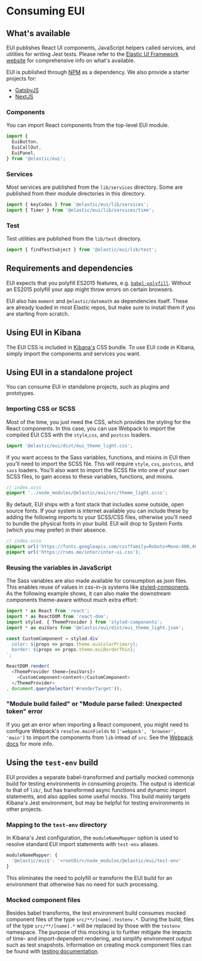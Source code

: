 # Consuming EUI

## What's available

EUI publishes React UI components, JavaScript helpers called services, and utilities for writing Jest tests. Please refer to the [Elastic UI Framework website](https://elastic.github.io/eui) for comprehensive info on what's available.

EUI is published through [NPM](https://www.npmjs.com/package/@elastic/eui) as a dependency. We also provide a starter projects for:
- [GatsbyJS](https://github.com/elastic/gatsby-eui-starter)
- [NextJS](https://github.com/elastic/next-eui-starter)

### Components

You can import React components from the top-level EUI module.

```js
import {
  EuiButton,
  EuiCallOut,
  EuiPanel,
} from '@elastic/eui';
```

### Services

Most services are published from the `lib/services` directory. Some are published from their module directories in this directory.

```js
import { keyCodes } from '@elastic/eui/lib/services';
import { Timer } from '@elastic/eui/lib/services/time';
```

### Test

Test utilities are published from the `lib/test` directory.

```js
import { findTestSubject } from '@elastic/eui/lib/test';
```

## Requirements and dependencies

EUI expects that you polyfill ES2015 features, e.g. [`babel-polyfill`](https://babeljs.io/docs/usage/polyfill/). Without an ES2015 polyfill your app might throw errors on certain browsers.

EUI also has `moment` and `@elastic/datemath` as dependencies itself. These are already loaded in most Elastic repos, but make sure to install them if you are starting from scratch.

## Using EUI in Kibana

The EUI CSS is included in [Kibana's](https://www.github.com/elastic/kibana) CSS bundle. To use EUI code in Kibana, simply import the components and services you want.

## Using EUI in a standalone project

You can consume EUI in standalone projects, such as plugins and prototypes.

### Importing CSS or SCSS

Most of the time, you just need the CSS, which provides the styling for the React components. In this case, you can use Webpack to import the compiled EUI CSS with the `style`,`css`, and `postcss` loaders.

```js
import '@elastic/eui/dist/eui_theme_light.css';
```

If you want access to the Sass variables, functions, and mixins in EUI then you'll need to import the SCSS file. This will require `style`, `css`, `postcss`, and `sass` loaders. You'll also want to import the SCSS file into one of your own SCSS files, to gain access to these variables, functions, and mixins.

```scss
// index.scss
@import '../node_modules/@elastic/eui/src/theme_light.scss';
```

By default, EUI ships with a font stack that includes some outside, open source fonts. If your system is internet available you can include these by adding the following imports to your SCSS/CSS files, otherwise you'll need to bundle the physical fonts in your build. EUI will drop to System Fonts (which you may prefer) in their absence.

```scss
// index.scss
@import url('https://fonts.googleapis.com/css?family=Roboto+Mono:400,400i,700,700i');
@import url('https://rsms.me/inter/inter-ui.css');
```

### Reusing the variables in JavaScript

The Sass variables are also made available for consumption as json files. This enables reuse of values in css-in-js systems like [styled-components](https://www.styled-components.com). As the following example shows, it can also make the downstream components theme-aware without much extra effort:

```js
import * as React from 'react';
import * as ReactDOM from 'react-dom';
import styled, { ThemeProvider } from 'styled-components';
import * as euiVars from '@elastic/eui/dist/eui_theme_light.json';

const CustomComponent = styled.div`
  color: ${props => props.theme.euiColorPrimary};
  border: ${props => props.theme.euiBorderThin};
`;

ReactDOM.render(
  <ThemeProvider theme={euiVars}>
    <CustomComponent>content</CustomComponent>
  </ThemeProvider>
, document.querySelector('#renderTarget'));
```

### "Module build failed" or "Module parse failed: Unexpected token" error

If you get an error when importing a React component, you might need to configure Webpack's `resolve.mainFields` to `['webpack', 'browser', 'main']` to import the components from `lib` intead of `src`. See the [Webpack docs](https://webpack.js.org/configuration/resolve/#resolve-mainfields) for more info.

## Using the `test-env` build

EUI provides a separate babel-transformed and partially mocked commonjs build for testing environments in consuming projects. The output is identical to that of `lib/`, but has transformed async functions and dynamic import statements, and also applies some useful mocks. This build mainly targets Kibana's Jest environment, but may be helpful for testing environments in other projects.

### Mapping to the `test-env` directory

In Kibana's Jest configuration, the `moduleNameMapper` option is used to resolve standard EUI import statements with `test-env` aliases.

```js
moduleNameMapper: {
  '@elastic/eui$': '<rootDir>/node_modules/@elastic/eui/test-env'
}
```

This eliminates the need to polyfill or transform the EUI build for an environment that otherwise has no need for such processing.

### Mocked component files

Besides babel transforms, the test environment build consumes mocked component files of the type `src/**/[name].testenv.*`. During the build, files of the type `src/**/[name].*` will be replaced by those with the `testenv` namespace. The purpose of this mocking is to further mitigate the impacts of time- and import-dependent rendering, and simplify environment output such as test snapshots. Information on creating mock component files can be found with [testing documentation](testing).
